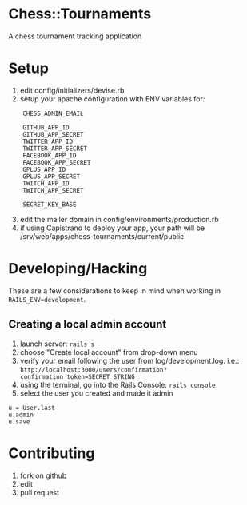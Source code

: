 Chess::Tournaments
==================

A chess tournament tracking application

Setup
=====

1. edit config/initializers/devise.rb
2. setup your apache configuration with ENV variables for:
```
    CHESS_ADMIN_EMAIL

    GITHUB_APP_ID
    GITHUB_APP_SECRET
    TWITTER_APP_ID
    TWITTER_APP_SECRET
    FACEBOOK_APP_ID
    FACEBOOK_APP_SECRET
    GPLUS_APP_ID
    GPLUS_APP_SECRET
    TWITCH_APP_ID
    TWITCH_APP_SECRET

    SECRET_KEY_BASE
```
3. edit the mailer domain in config/environments/production.rb
4. if using Capistrano to deploy your app, your path will be /srv/web/apps/chess-tournaments/current/public

Developing/Hacking
==================

These are a few considerations to keep in mind when working in `RAILS_ENV=development`.

Creating a local admin account
------------------------------

1. launch server: `rails s`
2. choose "Create local account" from drop-down menu
3. verify your email following the user from log/development.log. i.e.: `http://localhost:3000/users/confirmation?confirmation_token=SECRET_STRING`
4. using the terminal, go into the Rails Console: `rails console`
5. select the user you created and made it admin
```
u = User.last
u.admin
u.save
```


Contributing
============

1. fork on github
2. edit
3. pull request
